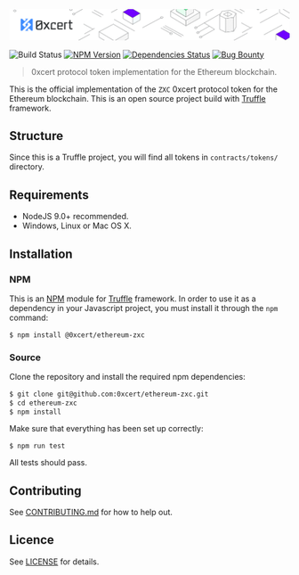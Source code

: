 <img src="https://github.com/0xcert/ethereum-zxc/raw/master/assets/cover.png" />

![Build Status](https://travis-ci.org/0xcert/ethereum-zxc.svg?branch=master)&nbsp;[![NPM Version](https://badge.fury.io/js/@0xcert%2Fethereum-zxc.svg)](https://badge.fury.io/js/0xcert%2Fethereum-zxc)&nbsp;[![Dependencies Status](https://david-dm.org/0xcert/ethereum-zxc.svg)](https://david-dm.org/0xcert/ethereum-zxc)&nbsp;[![Bug Bounty](https://img.shields.io/badge/bounty-pending-2930e8.svg)](https://github.com/0xcert/ethereum-zxc/issues)

> 0xcert protocol token implementation for the Ethereum blockchain.

This is the official implementation of the `ZXC` 0xcert protocol token for the Ethereum blockchain. This is an open source project build with [Truffle](http://truffleframework.com) framework.

## Structure

Since this is a Truffle project, you will find all tokens in `contracts/tokens/` directory.

## Requirements

* NodeJS 9.0+ recommended.
* Windows, Linux or Mac OS X.

## Installation

### NPM

This is an [NPM](https://www.npmjs.com/package/@0xcert/ethereum-zxc) module for [Truffle](http://truffleframework.com) framework. In order to use it as a dependency in your Javascript project, you must install it through the `npm` command:

```
$ npm install @0xcert/ethereum-zxc
```

### Source

Clone the repository and install the required npm dependencies:

```
$ git clone git@github.com:0xcert/ethereum-zxc.git
$ cd ethereum-zxc
$ npm install
```

Make sure that everything has been set up correctly:

```
$ npm run test
```

All tests should pass.

## Contributing

See [CONTRIBUTING.md](./CONTRIBUTING.md) for how to help out.

## Licence

See [LICENSE](./LICENSE) for details.
